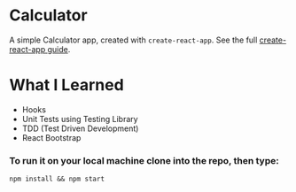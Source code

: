 # Calculator

A simple Calculator app, created with `create-react-app`. See the full [create-react-app guide](https://create-react-app.dev/docs/getting-started/).

# What I Learned

* Hooks
* Unit Tests using Testing Library
* TDD (Test Driven Development)
* React Bootstrap

### To run it on your local machine clone into the repo, then type:

`npm install && npm start`
